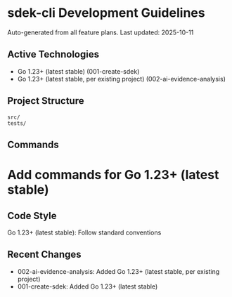 # sdek-cli Development Guidelines

Auto-generated from all feature plans. Last updated: 2025-10-11

## Active Technologies
- Go 1.23+ (latest stable) (001-create-sdek)
- Go 1.23+ (latest stable, per existing project) (002-ai-evidence-analysis)

## Project Structure
```
src/
tests/
```

## Commands
# Add commands for Go 1.23+ (latest stable)

## Code Style
Go 1.23+ (latest stable): Follow standard conventions

## Recent Changes
- 002-ai-evidence-analysis: Added Go 1.23+ (latest stable, per existing project)
- 001-create-sdek: Added Go 1.23+ (latest stable)

<!-- MANUAL ADDITIONS START -->
<!-- MANUAL ADDITIONS END -->
